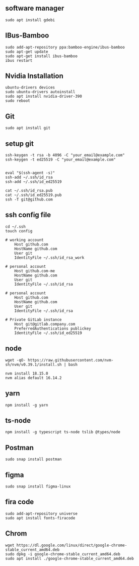 ## software manager
    sudo apt install gdebi


## IBus-Bamboo
    sudo add-apt-repository ppa:bamboo-engine/ibus-bamboo
    sudo apt-get update
    sudo apt-get install ibus-bamboo
    ibus restart

## Nvidia Installation
    ubuntu-drivers devices
    sudo ubuntu-drivers autoinstall
    sudo apt install nvidia-driver-390
    sudo reboot

## Git
    sudo apt install git

## setup git 
    ssh-keygen -t rsa -b 4096 -C "your_email@example.com" 
    ssh-keygen -t ed25519 -C "your_email@example.com"


    eval "$(ssh-agent -s)"
    ssh-add ~/.ssh/id_rsa
    ssh-add ~/.ssh/id_ed25519
   
    cat ~/.ssh/id_rsa.pub
    cat ~/.ssh/id_ed25519.pub
    ssh -T git@github.com

## ssh config file
    cd ~/.ssh
    touch config
    
    # working account
        Host github.com
        HostName github.com
        User git
        IdentityFile ~/.ssh/id_rsa_work

    # personal account
        Host github.com-me
        HostName github.com
        User git
        IdentityFile ~/.ssh/id_rsa

    # personal account 
        Host github.com
        HostName github.com 
        User git 
        IdentityFile ~/.ssh/id_rsa
    
    # Private GitLab instance
        Host git@gitlab.company.com
        PreferredAuthentications publickey
        IdentityFile ~/.ssh/id_ed25519

## node
    wget -qO- https://raw.githubusercontent.com/nvm-sh/nvm/v0.39.1/install.sh | bash

    nvm install 18.15.0
    nvm alias default 16.14.2
    
## yarn  
    npm install -g yarn
    
## ts-node
    npm install -g typescript ts-node tslib @types/node

## Postman
    sudo snap install postman

## figma
    sudo snap install figma-linux

## fira code
    sudo add-apt-repository universe
    sudo apt install fonts-firacode
    
 ## Chrom
    wget https://dl.google.com/linux/direct/google-chrome-stable_current_amd64.deb
    sudo dpkg -i google-chrome-stable_current_amd64.deb
    sudo apt install ./google-chrome-stable_current_amd64.deb

